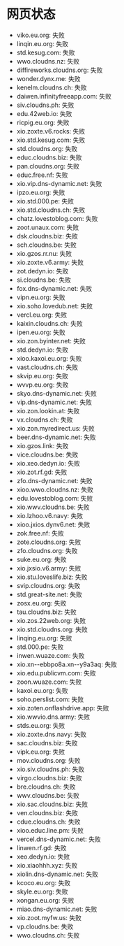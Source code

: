 # 网页状态
- viko.eu.org: 失败
- linqin.eu.org: 失败
- std.kesug.com: 失败
- wwo.cloudns.nz: 失败
- diffireworks.cloudns.org: 失败
- wonder.dynx.me: 失败
- kenelm.cloudns.ch: 失败
- daiwen.infinityfreeapp.com: 失败
- siv.cloudns.ph: 失败
- edu.42web.io: 失败
- ricpig.eu.org: 失败
- xio.zoxte.v6.rocks: 失败
- xio.std.kesug.com: 失败
- std.cloudns.org: 失败
- educ.cloudns.biz: 失败
- pan.cloudns.org: 失败
- educ.free.nf: 失败
- xio.vip.dns-dynamic.net: 失败
- ipzo.eu.org: 失败
- xio.std.000.pe: 失败
- xio.std.cloudns.ch: 失败
- chatz.lovestoblog.com: 失败
- zoot.unaux.com: 失败
- dsk.cloudns.biz: 失败
- sch.cloudns.be: 失败
- xio.gzos.rr.nu: 失败
- xio.zoxte.v6.army: 失败
- zot.dedyn.io: 失败
- si.cloudns.be: 失败
- fox.dns-dynamic.net: 失败
- vipn.eu.org: 失败
- xio.soho.lovedub.net: 失败
- vercl.eu.org: 失败
- kaixin.cloudns.ch: 失败
- ipen.eu.org: 失败
- xio.zon.byinter.net: 失败
- std.dedyn.io: 失败
- xioo.kaxoi.eu.org: 失败
- vast.cloudns.ch: 失败
- skvip.eu.org: 失败
- wvvp.eu.org: 失败
- skyo.dns-dynamic.net: 失败
- vip.dns-dynamic.net: 失败
- xio.zon.lookin.at: 失败
- vx.cloudns.ch: 失败
- xio.zon.myredirect.us: 失败
- beer.dns-dynamic.net: 失败
- xio.gzos.link: 失败
- vice.cloudns.be: 失败
- xio.xeo.dedyn.io: 失败
- xio.zot.rf.gd: 失败
- zfo.dns-dynamic.net: 失败
- xioo.wwo.cloudns.nz: 失败
- edu.lovestoblog.com: 失败
- xio.wwv.cloudns.be: 失败
- xio.lzhoo.v6.navy: 失败
- xioo.jxios.dynv6.net: 失败
- zok.free.nf: 失败
- zote.cloudns.org: 失败
- zfo.cloudns.org: 失败
- suke.eu.org: 失败
- xio.jxsio.v6.army: 失败
- xio.stu.loveslife.biz: 失败
- svip.cloudns.org: 失败
- std.great-site.net: 失败
- zosx.eu.org: 失败
- tau.cloudns.biz: 失败
- xio.zos.22web.org: 失败
- xio.std.cloudns.org: 失败
- linqing.eu.org: 失败
- std.000.pe: 失败
- inwen.wuaze.com: 失败
- xio.xn--ebbpo8a.xn--y9a3aq: 失败
- xio.edu.publicvm.com: 失败
- zoon.wuaze.com: 失败
- kaxoi.eu.org: 失败
- soho.perslist.com: 失败
- xio.zoten.onflashdrive.app: 失败
- xio.wwvio.dns.army: 失败
- stds.eu.org: 失败
- xio.zoxte.dns.navy: 失败
- sac.cloudns.biz: 失败
- vipk.eu.org: 失败
- mov.cloudns.org: 失败
- xio.siv.cloudns.ph: 失败
- virgo.cloudns.biz: 失败
- bre.cloudns.ch: 失败
- wwv.cloudns.be: 失败
- xio.sac.cloudns.biz: 失败
- ven.cloudns.biz: 失败
- cdue.cloudns.ch: 失败
- xioo.educ.line.pm: 失败
- vercel.dns-dynamic.net: 失败
- linwen.rf.gd: 失败
- xeo.dedyn.io: 失败
- xio.xiaohhh.xyz: 失败
- xiolin.dns-dynamic.net: 失败
- kcoco.eu.org: 失败
- skyle.eu.org: 失败
- xongan.eu.org: 失败
- miao.dns-dynamic.net: 失败
- xio.zoot.myfw.us: 失败
- vp.cloudns.be: 失败
- wwo.cloudns.ch: 失败
